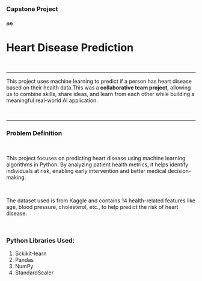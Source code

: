 <h3> Capstone Project </h3>
<h5>      on          </h5>
<h1>Heart Disease Prediction</h1>
<br>
<hr>
<p>This project uses machine learning to predict if a person has heart disease based on their health data.This was a<b> collaborative team project</b>, allowing us to combine skills, share ideas, and learn from each other while building a meaningful real-world AI application.</p>
<br>
<hr>
<h3>Problem Definition</h3>
<br>
<p>This project focuses on predicting heart disease using machine learning algorithms in Python. By analyzing patient health metrics, it helps identify individuals at risk, enabling early intervention and better medical decision-making.</p>
<br>
<p>The dataset used is from Kaggle and contains 14 health-related features like age, blood pressure, cholesterol, etc., to help predict the risk of heart disease.</p>
<br>
<h3>Python Libraries Used:</h3>
<ol>
<li>Sckikit-learn</li>
<li>Pandas</li>
<li>NumPy</li>
<li>StandardScaler</li>
</ol>


